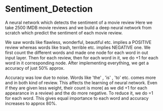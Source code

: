 # Sentiment_Detection
A neural network which detects the sentiment of a movie review 
Here we take 2500 IMDB movie reviews and we build a deep neural network from scratch which predict the sentiment of each movie review.

We saw words like flawless, wonderful, beautiful etc. implies a POSITIVE review whereas words like trash, terrible etc. implies NEGATIVE one.
We first count the different words and made one node for each word in out input layer. Then for each review, then for each word in it, we do +1 for each word in it corresponding node.
After implementing everything, we get a accuracy of just 50% approx.

Accuracy was low due to noise.
Words like 'the' , 'is' , 'to' etc. comes more and in both kind of review. This affects the learning of neural network. 
Even if they are given less weight, their count is more( as we did +1 for each appearance in a review) and the do more negative.
To reduce it, we do =1 for each word. This gives equal importance to each word and accuracy increases to approx 80%. 

